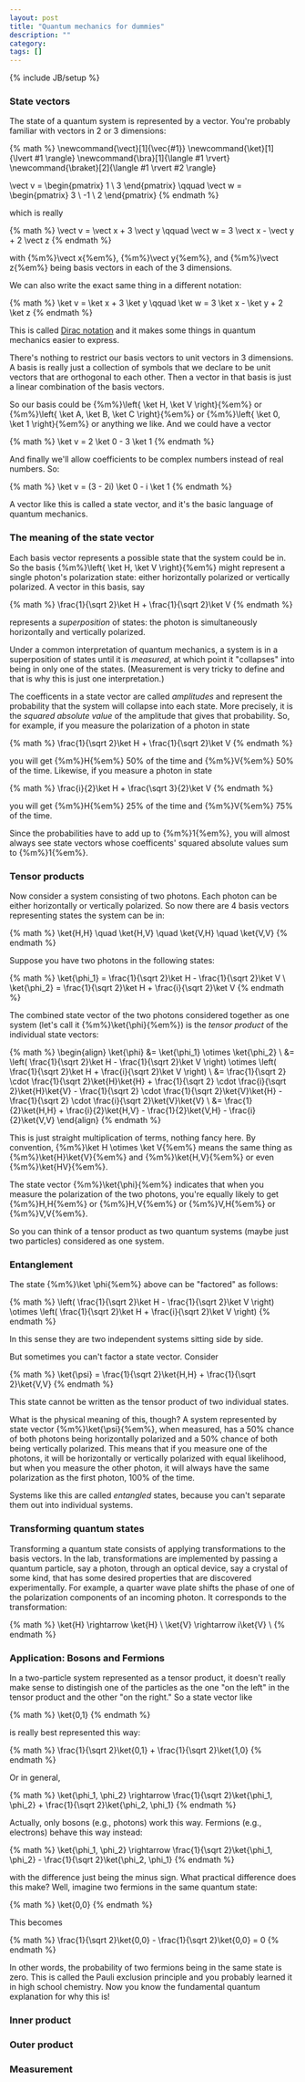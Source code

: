 ```yaml
---
layout: post
title: "Quantum mechanics for dummies"
description: ""
category:
tags: []
---
```

{% include JB/setup %}

### State vectors

The state of a quantum system is represented by a vector. You're probably familiar with vectors in 2 or 3 dimensions:

{% math %}
\newcommand{\vect}[1]{\vec{#1}}
\newcommand{\ket}[1]{\lvert #1 \rangle}
\newcommand{\bra}[1]{\langle #1 \rvert}
\newcommand{\braket}[2]{\langle #1 \rvert #2 \rangle}

\vect v = \begin{pmatrix} 1 \\ 3 \end{pmatrix}
\qquad
\vect w = \begin{pmatrix} 3 \\ -1 \\ 2 \end{pmatrix}
{% endmath %}

which is really

{% math %}
\vect v = \vect x + 3 \vect y
\qquad
\vect w = 3 \vect x - \vect y + 2 \vect z
{% endmath %}

with {%m%}\vect x{%em%}, {%m%}\vect y{%em%}, and {%m%}\vect z{%em%} being basis vectors in each of the 3 dimensions.

We can also write the exact same thing in a different notation:

{% math %}
\ket v = \ket x + 3 \ket y
\qquad
\ket w = 3 \ket x - \ket y + 2 \ket z
{% endmath %}

This is called [Dirac notation]() and it makes some things in quantum mechanics easier to express.

There's nothing to restrict our basis vectors to unit vectors in 3 dimensions. A basis is really just a collection of
symbols that we declare to be unit vectors that are orthogonal to each other. Then a vector in that basis is
just a linear combination of the basis vectors.

So our basis could be {%m%}\left\{ \ket H, \ket V \right\}{%em%} or {%m%}\left\{ \ket A, \ket B, \ket C \right\}{%em%}
or {%m%}\left\{ \ket 0, \ket 1 \right\}{%em%} or anything we like. And we could have a vector

{% math %}
\ket v = 2 \ket 0 - 3 \ket 1
{% endmath %}

And finally we'll allow coefficients to be complex numbers instead of real numbers. So:

{% math %}
\ket v = (3 - 2i) \ket 0 - i \ket 1
{% endmath %}

A vector like this is called a state vector, and it's the basic language of quantum mechanics.

### The meaning of the state vector

Each basis vector represents a possible state that the system could be in. So the basis {%m%}\left\{ \ket H, \ket V \right\}{%em%}
might represent a single photon's polarization state: either horizontally polarized or vertically polarized. A vector
in this basis, say

{% math %}
\frac{1}{\sqrt 2}\ket H + \frac{1}{\sqrt 2}\ket V
{% endmath %}

represents a _superposition_ of states: the photon is simultaneously horizontally and vertically polarized.

Under a common interpretation of quantum mechanics, a system is in a superposition of states until it is _measured_, at
which point it "collapses" into being in only one of the states. (Measurement is very tricky to define and that is why
this is just one interpretation.)

The coefficents in a state vector are called _amplitudes_ and represent the probability that the system will collapse
into each state. More precisely, it is the _squared absolute value_ of the amplitude that gives that probability. So, for example, if you
measure the polarization of a photon in state

{% math %}
\frac{1}{\sqrt 2}\ket H + \frac{1}{\sqrt 2}\ket V
{% endmath %}

you will get {%m%}H{%em%} 50% of the time and {%m%}V{%em%} 50% of the time. Likewise, if you measure a photon in state

{% math %}
\frac{i}{2}\ket H + \frac{\sqrt 3}{2}\ket V
{% endmath %}

you will get {%m%}H{%em%} 25% of the time and {%m%}V{%em%} 75% of the time.

Since the probabilities have to add up to {%m%}1{%em%}, you will almost always see state vectors whose coefficents'
squared absolute values sum to {%m%}1{%em%}.

### Tensor products

Now consider a system consisting of two photons. Each photon can be either horizontally or vertically polarized. So
now there are 4 basis vectors representing states the system can be in:

{% math %}
\ket{H,H} \quad \ket{H,V} \quad \ket{V,H} \quad \ket{V,V}
{% endmath %}

Suppose you have two photons in the following states:

{% math %}
\ket{\phi_1} = \frac{1}{\sqrt 2}\ket H - \frac{1}{\sqrt 2}\ket V \\
\ket{\phi_2} = \frac{1}{\sqrt 2}\ket H + \frac{i}{\sqrt 2}\ket V
{% endmath %}

The combined state vector of the two photons considered together as one system (let's call it {%m%}\ket{\phi}{%em%}) is
the _tensor product_ of the individual state vectors:

{% math %}
\begin{align}
\ket{\phi} &= \ket{\phi_1} \otimes \ket{\phi_2}
\\ &= \left( \frac{1}{\sqrt 2}\ket H - \frac{1}{\sqrt 2}\ket V \right) \otimes \left( \frac{1}{\sqrt 2}\ket H + \frac{i}{\sqrt 2}\ket V \right)
\\ &= \frac{1}{\sqrt 2} \cdot \frac{1}{\sqrt 2}\ket{H}\ket{H} + \frac{1}{\sqrt 2} \cdot \frac{i}{\sqrt 2}\ket{H}\ket{V} - \frac{1}{\sqrt 2} \cdot \frac{1}{\sqrt 2}\ket{V}\ket{H} - \frac{1}{\sqrt 2} \cdot \frac{i}{\sqrt 2}\ket{V}\ket{V}
\\ &= \frac{1}{2}\ket{H,H} + \frac{i}{2}\ket{H,V} - \frac{1}{2}\ket{V,H} - \frac{i}{2}\ket{V,V}
\end{align}
{% endmath %}

This is just straight multiplication of terms, nothing fancy here. By convention, {%m%}\ket H \otimes \ket V{%em%} means
the same thing as {%m%}\ket{H}\ket{V}{%em%} and {%m%}\ket{H,V}{%em%} or even {%m%}\ket{HV}{%em%}.

The state vector {%m%}\ket{\phi}{%em%} indicates that when you measure the polarization of the two photons, you're
equally likely to get {%m%}H,H{%em%} or {%m%}H,V{%em%} or {%m%}V,H{%em%} or {%m%}V,V{%em%}.

So you can think of a tensor product as two quantum systems (maybe just two particles) considered as one system.

### Entanglement

The state {%m%}\ket \phi{%em%} above can be "factored" as follows:

{% math %}
\left( \frac{1}{\sqrt 2}\ket H - \frac{1}{\sqrt 2}\ket V \right) \otimes \left( \frac{1}{\sqrt 2}\ket H + \frac{i}{\sqrt 2}\ket V \right)
{% endmath %}

In this sense they are two independent systems sitting side by side.

But sometimes you can't factor a state vector. Consider

{% math %}
\ket{\psi} = \frac{1}{\sqrt 2}\ket{H,H} + \frac{1}{\sqrt 2}\ket{V,V}
{% endmath %}

This state cannot be written as the tensor product of two individual states.

What is the physical meaning of this, though? A system represented by state vector {%m%}\ket{\psi}{%em%}, when measured,
has a 50% chance of both photons being horizontally polarized and a 50% chance of both being vertically polarized. This
means that if you measure one of the photons, it will be horizontally or vertically polarized with equal likelihood, but
when you measure the other photon, it will always have the same polarization as the first photon, 100% of the time.

Systems like this are called *entangled* states, because you can't separate them out into individual systems.

### Transforming quantum states

Transforming a quantum state consists of applying transformations to the basis vectors.
In the lab, transformations are implemented by passing a quantum particle, say a photon, through an optical device,
say a crystal of some kind, that has some desired properties that are discovered experimentally. For example, a quarter wave plate
shifts the phase of one of the polarization components of an incoming photon. It corresponds to the transformation:

{% math %}
\ket{H} \rightarrow \ket{H} \\
\ket{V} \rightarrow i\ket{V} \\
{% endmath %}

### Application: Bosons and Fermions

In a two-particle system represented as a tensor product, it doesn't really make sense to distingish one of the particles as the one
"on the left" in the tensor product and the other "on the right." So a state vector like

{% math %}
\ket{0,1}
{% endmath %}

is really best represented this way:

{% math %}
\frac{1}{\sqrt 2}\ket{0,1} + \frac{1}{\sqrt 2}\ket{1,0}
{% endmath %}

Or in general,

{% math %}
\ket{\phi_1, \phi_2} \rightarrow \frac{1}{\sqrt 2}\ket{\phi_1, \phi_2} + \frac{1}{\sqrt 2}\ket{\phi_2, \phi_1}
{% endmath %}

Actually, only bosons (e.g., photons) work this way. Fermions (e.g., electrons) behave this way instead:

{% math %}
\ket{\phi_1, \phi_2} \rightarrow \frac{1}{\sqrt 2}\ket{\phi_1, \phi_2} - \frac{1}{\sqrt 2}\ket{\phi_2, \phi_1}
{% endmath %}

with the difference just being the minus sign. What practical difference does this make? Well, imagine two fermions in the same quantum state:

{% math %}
\ket{0,0}
{% endmath %}

This becomes

{% math %}
\frac{1}{\sqrt 2}\ket{0,0} - \frac{1}{\sqrt 2}\ket{0,0} = 0
{% endmath %}

In other words, the probability of two fermions being in the same state is zero. This is called the Pauli exclusion principle
and you probably learned it in high school chemistry. Now you know the fundamental quantum explanation for why this is!

### Inner product


### Outer product

### Measurement

